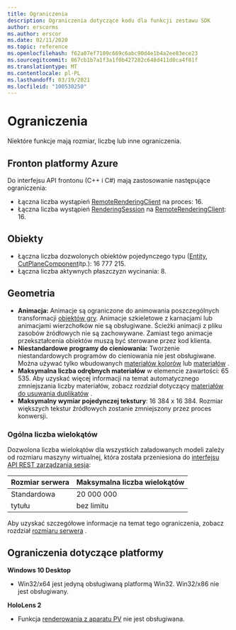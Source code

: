 ```yaml
---
title: Ograniczenia
description: Ograniczenia dotyczące kodu dla funkcji zestawu SDK
author: erscorms
ms.author: erscor
ms.date: 02/11/2020
ms.topic: reference
ms.openlocfilehash: f62a07ef7109c669c6abc90d4e1b4a2ee83ece23
ms.sourcegitcommit: 867cb1b7a1f3a1f0b427282c648d411d0ca4f81f
ms.translationtype: MT
ms.contentlocale: pl-PL
ms.lasthandoff: 03/19/2021
ms.locfileid: "100530250"
---
```

# <a name="limitations"></a>Ograniczenia

Niektóre funkcje mają rozmiar, liczbę lub inne ograniczenia.

## <a name="azure-frontend"></a>Fronton platformy Azure

Do interfejsu API frontonu (C++ i C#) mają zastosowanie następujące ograniczenia:
* Łączna liczba wystąpień [RemoteRenderingClient](/dotnet/api/microsoft.azure.remoterendering.remoterenderingclient) na proces: 16.
* Łączna liczba wystąpień [RenderingSession](/dotnet/api/microsoft.azure.remoterendering.renderingsession) na [RemoteRenderingClient](/dotnet/api/microsoft.azure.remoterendering.remoterenderingclient): 16.

## <a name="objects"></a>Obiekty

* Łączna liczba dozwolonych obiektów pojedynczego typu ([Entity](../concepts/entities.md), [CutPlaneComponent](../overview/features/cut-planes.md)itp.): 16 777 215.
* Łączna liczba aktywnych płaszczyzn wycinania: 8.

## <a name="geometry"></a>Geometria

* **Animacja:** Animacje są ograniczone do animowania poszczególnych transformacji [obiektów gry](../concepts/entities.md). Animacje szkieletowe z karnacjami lub animacjami wierzchołków nie są obsługiwane. Ścieżki animacji z pliku zasobów źródłowych nie są zachowywane. Zamiast tego animacje przekształcenia obiektów muszą być sterowane przez kod klienta.
* **Niestandardowe programy do cieniowania:** Tworzenie niestandardowych programów do cieniowania nie jest obsługiwane. Można używać tylko wbudowanych [materiałów kolorów](../overview/features/color-materials.md) lub [materiałów](../overview/features/pbr-materials.md) .
* **Maksymalna liczba odrębnych materiałów** w elemencie zawartości: 65 535. Aby uzyskać więcej informacji na temat automatycznego zmniejszania liczby materiałów, zobacz rozdział dotyczący [materiałów do usuwania duplikatów](../how-tos/conversion/configure-model-conversion.md#material-de-duplication) .
* **Maksymalny wymiar pojedynczej tekstury**: 16 384 x 16 384. Rozmiar większych tekstur źródłowych zostanie zmniejszony przez proces konwersji.

### <a name="overall-number-of-polygons"></a>Ogólna liczba wielokątów

Dozwolona liczba wielokątów dla wszystkich załadowanych modeli zależy od rozmiaru maszyny wirtualnej, która została przeniesiona do [interfejsu API REST zarządzania sesją](../how-tos/session-rest-api.md):

| Rozmiar serwera | Maksymalna liczba wielokątów |
|:--------|:------------------|
|Standardowa| 20 000 000 |
|tytułu| bez limitu |

Aby uzyskać szczegółowe informacje na temat tego ograniczenia, zobacz rozdział [rozmiaru serwera](../reference/vm-sizes.md) .

## <a name="platform-limitations"></a>Ograniczenia dotyczące platformy

**Windows 10 Desktop**

* Win32/x64 jest jedyną obsługiwaną platformą Win32. Win32/x86 nie jest obsługiwany.

**HoloLens 2**

* Funkcja [renderowania z aparatu PV](/windows/mixed-reality/mixed-reality-capture-for-developers#render-from-the-pv-camera-opt-in) nie jest obsługiwana.